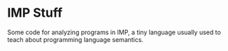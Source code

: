 # IMP Stuff

Some code for analyzing programs in IMP, a tiny language usually used to teach about programming language semantics.
